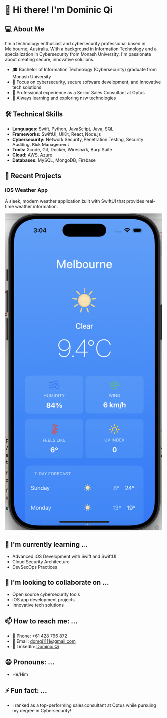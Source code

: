 # 👋 Hi there! I'm Dominic Qi

<!--
**domqi11/domqi11** is a ✨ _special_ ✨ repository because its `README.md` (this file) appears on your GitHub profile.
-->

## 💻 About Me

I'm a technology enthusiast and cybersecurity professional based in Melbourne, Australia. With a background in Information Technology and a specialization in Cybersecurity from Monash University, I'm passionate about creating secure, innovative solutions.

- 🎓 Bachelor of Information Technology (Cybersecurity) graduate from Monash University
- 🔐 Focus on cybersecurity, secure software development, and innovative tech solutions
- 💼 Professional experience as a Senior Sales Consultant at Optus
- 🚀 Always learning and exploring new technologies

## 🛠️ Technical Skills

- **Languages:** Swift, Python, JavaScript, Java, SQL
- **Frameworks:** SwiftUI, UIKit, React, Node.js
- **Cybersecurity:** Network Security, Penetration Testing, Security Auditing, Risk Management
- **Tools:** Xcode, Git, Docker, Wireshark, Burp Suite
- **Cloud:** AWS, Azure
- **Databases:** MySQL, MongoDB, Firebase

## 🔭 Recent Projects

### iOS Weather App
A sleek, modern weather application built with SwiftUI that provides real-time weather information.

![Weather App](https://github.com/domqi11/WeatherApp/raw/main/MyWeather/Assets.xcassets/screenshot/WEATHER-APP.png)

## 🌱 I'm currently learning ...
- Advanced iOS Development with Swift and SwiftUI
- Cloud Security Architecture
- DevSecOps Practices

## 👯 I'm looking to collaborate on ...
- Open source cybersecurity tools
- iOS app development projects
- Innovative tech solutions

## 📫 How to reach me: ...
- 📱 Phone: +61 428 796 872
- 📧 Email: domqi1111@gmail.com
- 🔗 LinkedIn: [Dominic Qi](https://www.linkedin.com/in/dominic-qi-980986192/)

## 😄 Pronouns: ...
- He/Him

## ⚡ Fun fact: ...
- I ranked as a top-performing sales consultant at Optus while pursuing my degree in Cybersecurity!
